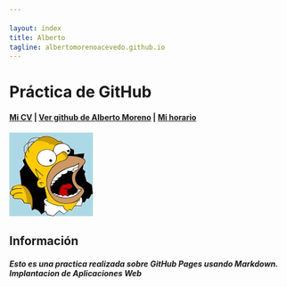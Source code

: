 ```yaml
---

layout: index
title: Alberto
tagline: albertomorenoacevedo.github.io
---
```

# Práctica de GitHub


#### [Mi CV](/about) | [Ver github de Alberto Moreno](https://github.com/albertomorenoacevedo) | [Mi horario](/horario)



![imagen](foto1.jpg) 
   
## Información

##### Esto es una practica realizada sobre GitHub Pages usando Markdown. Implantacion de Aplicaciones Web


